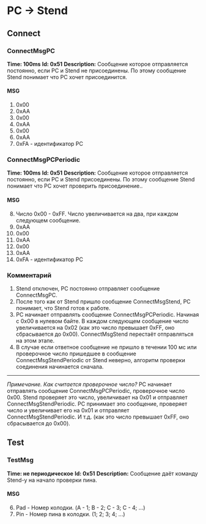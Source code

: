 # PC -> Stend
## Connect
### ConnectMsgPC
**Time: 100ms**
**Id: 0x51**
**Description:** Сообщение которое отправляется постоянно, если PC и Stend не присоединены. По этому сообщение Stend понимает что PC хочет присоединится.
#### MSG
1. 0x00
2. 0xAA
3. 0x00
4. 0xAA
5. 0x00
6. 0xAA
7. 0xFA - идентификатор PC
### ConnectMsgPCPeriodic
**Time: 100ms**
**Id: 0x51**
**Description:** Сообщение которое отправляется постоянно, если PC и Stend присоединены. По этому сообщение Stend понимает что PC хочет проверить присоединение..
#### MSG
8. Число 0x00 - 0xFF. Число увеличивается на два, при каждом следующем сообщение.
9. 0xAA
10. 0x00
11. 0xAA
12. 0x00
13. 0xAA
14. 0xFA - идентификатор PC
### Комментарий
1. Stend отключен, PC постоянно отправляет сообщение ConnectMsgPC. 
2. После того как от Stend пришло сообщение ConnectMsgStend, PC понимает, что Stend готов к работе.
3. PC начинает отправлять сообщение ConnectMsgPCPeriodic. Начиная с 0x00 в нулевом байте. В каждом следующем сообщение число увеличивается на 0x02 (как это число превышает 0xFF, оно сбрасывается до 0x00). ConnectMsgStend перестаёт отправляться на этом этапе.
4. В случае если ответное сообщение не пришло в течении 100 мс или проверочное число пришедшее в сообщение ConnectMsgStendPeriodic от Stend неверно, алгоритм проверки соединения начинается сначала.
-------------
*Примечание. Как считается проверочное число?*
PC начинает отправлять сообщение ConnectMsgPCPeriodic, проверочное число 0x00. Stend проверяет это число, увеличивает на 0x01 и отправляет ConnectMsgStendPeriodic. PC принимает это сообщение, проверяет число и увеличивает его на 0x01 и отправляет ConnectMsgStendPeriodic. И т.д. (как это число превышает 0xFF, оно сбрасывается до 0x00).
## Test
### TestMsg
**Time: не периодическое**
**Id: 0x51**
**Description:** Сообщение даёт команду Stend-у на начало проверки пина. 
#### MSG
6. Pad - Номер колодки. (A - 1; B - 2; C - 3; C - 4; ...)
7. Pin - Номер пина в колодки. (1; 2; 3; 4; ...)
 